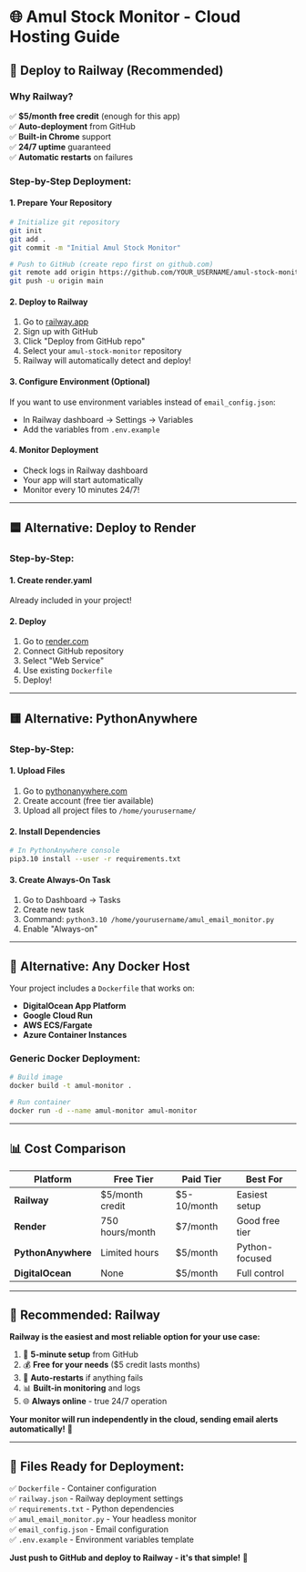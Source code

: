 # 🌐 Amul Stock Monitor - Cloud Hosting Guide

## 🚀 **Deploy to Railway (Recommended)**

### **Why Railway?**
✅ **$5/month free credit** (enough for this app)  
✅ **Auto-deployment** from GitHub  
✅ **Built-in Chrome** support  
✅ **24/7 uptime** guaranteed  
✅ **Automatic restarts** on failures  

### **Step-by-Step Deployment:**

#### 1. **Prepare Your Repository**
```bash
# Initialize git repository
git init
git add .
git commit -m "Initial Amul Stock Monitor"

# Push to GitHub (create repo first on github.com)
git remote add origin https://github.com/YOUR_USERNAME/amul-stock-monitor.git
git push -u origin main
```

#### 2. **Deploy to Railway**
1. Go to [railway.app](https://railway.app)
2. Sign up with GitHub
3. Click "Deploy from GitHub repo"
4. Select your `amul-stock-monitor` repository
5. Railway will automatically detect and deploy!

#### 3. **Configure Environment (Optional)**
If you want to use environment variables instead of `email_config.json`:
- In Railway dashboard → Settings → Variables
- Add the variables from `.env.example`

#### 4. **Monitor Deployment**
- Check logs in Railway dashboard
- Your app will start automatically
- Monitor every 10 minutes 24/7!

---

## 🟦 **Alternative: Deploy to Render**

### **Step-by-Step:**

#### 1. **Create render.yaml**
Already included in your project!

#### 2. **Deploy**
1. Go to [render.com](https://render.com)
2. Connect GitHub repository
3. Select "Web Service"
4. Use existing `Dockerfile`
5. Deploy!

---

## 🟨 **Alternative: PythonAnywhere**

### **Step-by-Step:**

#### 1. **Upload Files**
1. Go to [pythonanywhere.com](https://pythonanywhere.com)
2. Create account (free tier available)
3. Upload all project files to `/home/yourusername/`

#### 2. **Install Dependencies**
```bash
# In PythonAnywhere console
pip3.10 install --user -r requirements.txt
```

#### 3. **Create Always-On Task**
1. Go to Dashboard → Tasks
2. Create new task
3. Command: `python3.10 /home/yourusername/amul_email_monitor.py`
4. Enable "Always-on"

---

## 🐳 **Alternative: Any Docker Host**

Your project includes a `Dockerfile` that works on:
- **DigitalOcean App Platform**
- **Google Cloud Run**
- **AWS ECS/Fargate**
- **Azure Container Instances**

### **Generic Docker Deployment:**
```bash
# Build image
docker build -t amul-monitor .

# Run container
docker run -d --name amul-monitor amul-monitor
```

---

## 📊 **Cost Comparison**

| Platform | Free Tier | Paid Tier | Best For |
|----------|-----------|-----------|----------|
| **Railway** | $5/month credit | $5-10/month | Easiest setup |
| **Render** | 750 hours/month | $7/month | Good free tier |
| **PythonAnywhere** | Limited hours | $5/month | Python-focused |
| **DigitalOcean** | None | $5/month | Full control |

---

## 🎯 **Recommended: Railway**

**Railway is the easiest and most reliable option for your use case:**

1. 🚀 **5-minute setup** from GitHub
2. 💰 **Free for your needs** ($5 credit lasts months)
3. 🔄 **Auto-restarts** if anything fails
4. 📊 **Built-in monitoring** and logs
5. 🌐 **Always online** - true 24/7 operation

**Your monitor will run independently in the cloud, sending email alerts automatically!** 🎉

---

## 🔧 **Files Ready for Deployment:**

✅ `Dockerfile` - Container configuration  
✅ `railway.json` - Railway deployment settings  
✅ `requirements.txt` - Python dependencies  
✅ `amul_email_monitor.py` - Your headless monitor  
✅ `email_config.json` - Email configuration  
✅ `.env.example` - Environment variables template  

**Just push to GitHub and deploy to Railway - it's that simple!** 🚀
